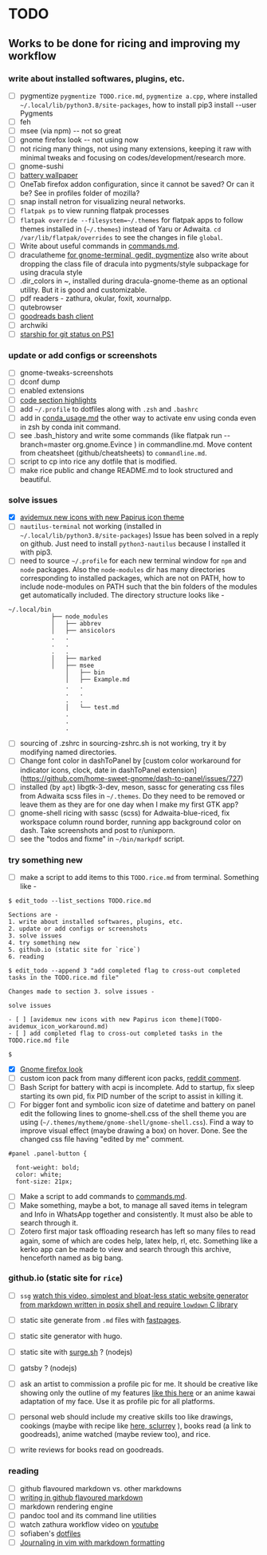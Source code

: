 # TODO

## Works to be done for ricing and improving my workflow

### write about installed softwares, plugins, etc.

- [ ] pygmentize `pygmentize TODO.rice.md`, `pygmentize a.cpp`, where installed `~/.local/lib/python3.8/site-packages`, how to install pip3 install --user Pygments
- [ ] feh
- [ ] msee (via npm) -- not so great
- [ ] gnome firefox look -- not using now
- [ ] not ricing many things, not using many extensions, keeping it raw with minimal tweaks and focusing on codes/development/research more.
- [ ] gnome-sushi
- [ ] [battery wallpaper](https://github.com/adi1090x/battery-wallpaper)
- [ ] OneTab firefox addon configuration, since it cannot be saved? Or can it be? See in profiles folder of mozilla?
- [ ] snap install netron for visualizing neural networks.
- [ ] `flatpak ps` to view running flatpak processes
- [ ] `flatpak override --filesystem=~/.themes` for flatpak apps to follow themes installed in (`~/.themes`) instead of Yaru or Adwaita. `cd /var/lib/flatpak/overrides` to see the changes in file `global`.
- [ ] Write about useful commands in [commands.md](commands.md).
- [ ] draculatheme [for gnome-terminal, gedit, pygmentize](https://draculatheme.com/) also write about dropping the class file of dracula into pygments/style subpackage for using dracula style
- [ ] .dir_colors in ~, installed during dracula-gnome-theme as an optional utility. But it is good and customizable.
- [ ] pdf readers - zathura, okular, foxit, xournalpp.
- [ ] qutebrowser
- [ ] [goodreads bash client](https://github.com/danishprakash/goodreadsh.git)
- [ ] archwiki
- [ ] [starship for git status on PS1](https://starship.rs/) 

### update or add configs or screenshots

- [ ] gnome-tweaks-screenshots
- [ ] dconf dump 
- [ ] enabled extensions
- [ ] [code section highlights](https://stackoverflow.com/questions/20303826/highlight-bash-shell-code-in-markdown)
- [ ] add `~/.profile` to dotfiles along with `.zsh` and `.bashrc`
- [ ] add in [conda_usage.md](conda_usage.md) the other way to activate env using conda even in zsh by conda init command.
- [ ] see .bash_history and write some commands (like flatpak run --branch=master org.gnome.Evince ) in commandline.md. Move content from cheatsheet (github/cheatsheets) to `commandline.md`.
- [ ] script to cp into rice any dotfile that is modified.
- [ ] make rice public and change README.md to look structured and beautiful.

### solve issues

- [x] [avidemux new icons with new Papirus icon theme](avidemux_icon_workaround.md)
- [ ] `nautilus-terminal` not working (installed in `~/.local/lib/python3.8/site-packages`) Issue has been solved in a reply on github. Just need to install `python3-nautilus` because I installed it with pip3.
- [ ] need to source `~/.profile` for each new terminal window for `npm` and `node` packages. Also the `node-modules` dir has many directories corresponding to installed packages, which are not on PATH, how to include node-modules on PATH such that the bin folders of the modules get automatically included. The directory structure looks like - 

```console
~/.local/bin
			├── node_modules
			│   ├── abbrev
			│   ├── ansicolors
			.	.
			.	.
			.	.	
			│   ├── marked
			│   ├── msee
				│   ├── bin
				│   ├── Example.md
				.   .
				.	.
				.	.
				│   └── test.md
				.
				.
				.
```
- [ ] sourcing of .zshrc in sourcing-zshrc.sh is not working, try it by modifying named directories.
- [ ] Change font color in dashToPanel by [custom color workaround for indicator icons, clock, date in dashToPanel extension] (https://github.com/home-sweet-gnome/dash-to-panel/issues/727)
- [ ] installed (by `apt`) libgtk-3-dev, meson, sassc for generating css files from Adwaita scss files in `~/.themes`. Do they need to be removed or leave them as they are for one day when I make my first GTK app?
- [ ] gnome-shell ricing with sassc (scss) for Adwaita-blue-riced, fix workspace column round border, running app background color on dash. Take screenshots and post to r/unixporn.
- [ ] see the "todos and fixme" in `~/bin/markpdf` script.

### try something new

- [ ] make a script to add items to this `TODO.rice.md` from terminal. Something like -
```console
$ edit_todo --list_sections TODO.rice.md

Sections are - 
1. write about installed softwares, plugins, etc.
2. update or add configs or screenshots
3. solve issues
4. try something new
5. github.io (static site for `rice`)
6. reading

$ edit_todo --append 3 "add completed flag to cross-out completed tasks in the TODO.rice.md file"

Changes made to section 3. solve issues -

solve issues

- [ ] [avidemux new icons with new Papirus icon theme](TODO-avidemux_icon_workaround.md)
- [ ] add completed flag to cross-out completed tasks in the TODO.rice.md file

$
```

- [x] [Gnome firefox look](https://github.com/rafaelmardojai/firefox-gnome-theme)
- [ ] custom icon pack from many different icon packs, [reddit comment](https://www.reddit.com/r/Ubuntu/comments/g9rg7r/unity_on_2004_is_smoother_than_you_would_think/foxshh9?utm_source=share&utm_medium=web2x).
- [ ] Bash Script for battery with acpi is incomplete. Add to startup, fix sleep starting its own pid, fix PID number of the script to assist in killing it.
- [ ] For bigger font and symbolic icon size of datetime and battery on panel edit the following lines to gnome-shell.css of the shell theme you are using (`~/.themes/mytheme/gnome-shell/gnome-shell.css`). Find a way to improve visual effect (maybe drawing a box) on hover. Done. See the changed css file having "edited by me"  comment.

```
#panel .panel-button {

  font-weight: bold;
  color: white;
  font-size: 21px;
```

- [ ] Make a script to add commands to [commands.md](commands.md).
- [ ] Make something, maybe a bot, to manage all saved items in telegram and Info in WhatsApp together and consistently. It must also be able to search through it.
- [ ] Zotero first major task offloading research has left so many files to read again, some of which are codes help, latex help, rl, etc. Something like a kerko app can be made to view and search through this archive, henceforth named as big bang.

### github.io (static site for `rice`)

- [ ] `ssg` [watch this video, simplest and bloat-less static website generator from markdown written in posix shell and require `lowdown` C library](https://youtu.be/N_ttw2Dihn8)
- [ ] static site generate from `.md` files with [fastpages](https://github.com/fastai/fastpages).
- [ ] static site generator with hugo.
- [ ] static site with [surge.sh](surge.sh) ? (nodejs)
- [ ] gatsby ? (nodejs)
- [ ] ask an artist to commission a profile pic for me. It should be creative like showing only the outline of my features [like this here](https://github.com/buffet/) or an anime kawai adaptation of my face. Use it as profile pic for all platforms.
- [ ] personal web should include my creative skills too like drawings, cookings (maybe with recipe like [here, sclurrey](https://theskullery.net/recipes/veggie-mini-pizza) ), books read (a link to goodreads), anime watched (maybe review too), and rice.
- [ ] write reviews for books read on goodreads.


### reading

- [ ] github flavoured markdown vs. other markdowns
- [ ] [writing in github flavoured markdown](https://help.github.com/en/github/writing-on-github)
- [ ] markdown rendering engine
- [ ] pandoc tool and its command line utilities
- [ ] watch zathura workflow video on [youtube](https://www.youtube.com/watch?v=OC8FZW56MEc)
- [ ] sofiaben's [dotfiles](https://github.com/sofiabelen/dotfiles)
- [ ] [Journaling in vim with markdown formatting](https://danishpraka.sh/2020/02/23/journaling-in-vim.html)
